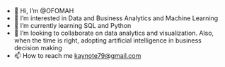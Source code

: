 - 👋 Hi, I’m @OFOMAH
- 👀 I’m interested in Data and Business Analytics and Machine Learning
- 🌱 I’m currently learning SQL and Python
- 💞️ I’m looking to collaborate on data analytics and visualization. Also, when the time is right, adopting artificial intelligence in business decision making
- 📫 How to reach me kaynote79@gmail.com

<!---
OFOMAH/OFOMAH is a ✨ special ✨ repository because its `README.md` (this file) appears on your GitHub profile.
You can click the Preview link to take a look at your changes.
--->
